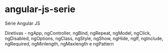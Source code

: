 # angular-js-serie

Série Angular JS

Diretivas - ngApp, ngController, ngBind, ngRepeat, ngModel, ngClick,
ngDisabled, ngOptions, ngClass, ngStyle, ngShow, ngHide, ngIf, ngInclude,
ngRequired, ngMinlength, ngMaxlength e ngPattern


  

